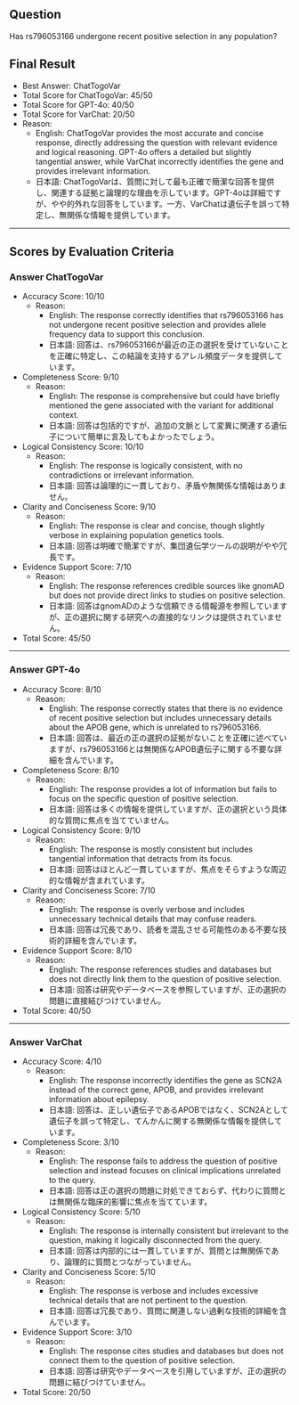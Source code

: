## Question

Has rs796053166 undergone recent positive selection in any population?

## Final Result

- Best Answer: ChatTogoVar
- Total Score for ChatTogoVar: 45/50
- Total Score for GPT-4o: 40/50
- Total Score for VarChat: 20/50
- Reason:
  - English: ChatTogoVar provides the most accurate and concise response, directly addressing the question with relevant evidence and logical reasoning. GPT-4o offers a detailed but slightly tangential answer, while VarChat incorrectly identifies the gene and provides irrelevant information.
  - 日本語: ChatTogoVarは、質問に対して最も正確で簡潔な回答を提供し、関連する証拠と論理的な理由を示しています。GPT-4oは詳細ですが、やや的外れな回答をしています。一方、VarChatは遺伝子を誤って特定し、無関係な情報を提供しています。

---

## Scores by Evaluation Criteria

### Answer ChatTogoVar
- Accuracy Score: 10/10
  - Reason: 
    - English: The response correctly identifies that rs796053166 has not undergone recent positive selection and provides allele frequency data to support this conclusion.
    - 日本語: 回答は、rs796053166が最近の正の選択を受けていないことを正確に特定し、この結論を支持するアレル頻度データを提供しています。
- Completeness Score: 9/10
  - Reason: 
    - English: The response is comprehensive but could have briefly mentioned the gene associated with the variant for additional context.
    - 日本語: 回答は包括的ですが、追加の文脈として変異に関連する遺伝子について簡単に言及してもよかったでしょう。
- Logical Consistency Score: 10/10
  - Reason: 
    - English: The response is logically consistent, with no contradictions or irrelevant information.
    - 日本語: 回答は論理的に一貫しており、矛盾や無関係な情報はありません。
- Clarity and Conciseness Score: 9/10
  - Reason: 
    - English: The response is clear and concise, though slightly verbose in explaining population genetics tools.
    - 日本語: 回答は明確で簡潔ですが、集団遺伝学ツールの説明がやや冗長です。
- Evidence Support Score: 7/10
  - Reason: 
    - English: The response references credible sources like gnomAD but does not provide direct links to studies on positive selection.
    - 日本語: 回答はgnomADのような信頼できる情報源を参照していますが、正の選択に関する研究への直接的なリンクは提供されていません。
- Total Score: 45/50

---

### Answer GPT-4o
- Accuracy Score: 8/10
  - Reason: 
    - English: The response correctly states that there is no evidence of recent positive selection but includes unnecessary details about the APOB gene, which is unrelated to rs796053166.
    - 日本語: 回答は、最近の正の選択の証拠がないことを正確に述べていますが、rs796053166とは無関係なAPOB遺伝子に関する不要な詳細を含んでいます。
- Completeness Score: 8/10
  - Reason: 
    - English: The response provides a lot of information but fails to focus on the specific question of positive selection.
    - 日本語: 回答は多くの情報を提供していますが、正の選択という具体的な質問に焦点を当てていません。
- Logical Consistency Score: 9/10
  - Reason: 
    - English: The response is mostly consistent but includes tangential information that detracts from its focus.
    - 日本語: 回答はほとんど一貫していますが、焦点をそらすような周辺的な情報が含まれています。
- Clarity and Conciseness Score: 7/10
  - Reason: 
    - English: The response is overly verbose and includes unnecessary technical details that may confuse readers.
    - 日本語: 回答は冗長であり、読者を混乱させる可能性のある不要な技術的詳細を含んでいます。
- Evidence Support Score: 8/10
  - Reason: 
    - English: The response references studies and databases but does not directly link them to the question of positive selection.
    - 日本語: 回答は研究やデータベースを参照していますが、正の選択の問題に直接結びつけていません。
- Total Score: 40/50

---

### Answer VarChat
- Accuracy Score: 4/10
  - Reason: 
    - English: The response incorrectly identifies the gene as SCN2A instead of the correct gene, APOB, and provides irrelevant information about epilepsy.
    - 日本語: 回答は、正しい遺伝子であるAPOBではなく、SCN2Aとして遺伝子を誤って特定し、てんかんに関する無関係な情報を提供しています。
- Completeness Score: 3/10
  - Reason: 
    - English: The response fails to address the question of positive selection and instead focuses on clinical implications unrelated to the query.
    - 日本語: 回答は正の選択の問題に対処できておらず、代わりに質問とは無関係な臨床的影響に焦点を当てています。
- Logical Consistency Score: 5/10
  - Reason: 
    - English: The response is internally consistent but irrelevant to the question, making it logically disconnected from the query.
    - 日本語: 回答は内部的には一貫していますが、質問とは無関係であり、論理的に質問とつながっていません。
- Clarity and Conciseness Score: 5/10
  - Reason: 
    - English: The response is verbose and includes excessive technical details that are not pertinent to the question.
    - 日本語: 回答は冗長であり、質問に関連しない過剰な技術的詳細を含んでいます。
- Evidence Support Score: 3/10
  - Reason: 
    - English: The response cites studies and databases but does not connect them to the question of positive selection.
    - 日本語: 回答は研究やデータベースを引用していますが、正の選択の問題に結びつけていません。
- Total Score: 20/50